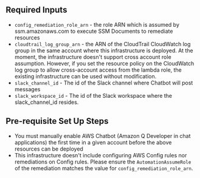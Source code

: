 ## Required Inputs
- `config_remediation_role_arn` - the role ARN which is assumed by ssm.amazonaws.com to execute SSM Documents to remediate resources
- `cloudtrail_log_group_arn` - the ARN of the CloudTrail CloudWatch log group in the same account where this infrastructure is deployed. At the moment, the infrastructure doesn't support cross account role assumption. However, if you set the resource policy on the CloudWatch log group to allow cross-account access from the lambda role, the existing infrastructure can be used without modification.
- `slack_channel_id` - The id of the Slack channel where Chatbot will post messages
- `slack_workspace_id` - The id of the Slack workspace where the slack_channel_id resides.

## Pre-requisite Set Up Steps
- You must manually enable AWS Chatbot (Amazon Q Developer in chat applications) the first time in a given account before the above resources can be deployed
- This infrastructure doesn't include configuring AWS Config rules nor remediations on Config rules. Please ensure the `AutomationAssumeRole` of the remediation matches the value for `config_remediation_role_arn`.